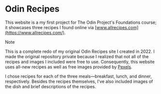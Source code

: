 # Odin Recipes

This website is a my first project for The Odin Project's Foundations course; it
showcases three recipes I found online via [www.allrecipes.com](https://www.allrecipes.com/).

> [!NOTE]
> This is a complete redo of my original Odin Recipes site I created in 2022. I
> made the original repository private because I realized that not all of the
> recipes and images I included were free to use. Consequently, this website
> uses all-new recipes as well as free images provided by [Pexels](https://www.pexels.com/).

I chose recipes for each of the three meals&mdash;breakfast, lunch, and dinner, respectively.
Besides the recipes themselves, I've also included images of the dish and brief
descriptions of the recipes.
